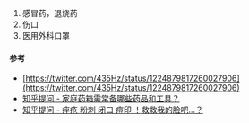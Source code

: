 1.  感冒药，退烧药
2.  伤口
3.  医用外科口罩

#### 参考

-   [https://twitter.com/435Hz/status/1224879817260027906](https://twitter.com/435Hz/status/1224879817260027906)
-   [知乎提问 - 家庭药箱需常备哪些药品和工具？](https://www.zhihu.com/question/21407675)
-   [知乎提问 - 痤疮 粉刺 闭口 痘印 ！救救我的脸吧…？](https://www.zhihu.com/question/34553941/answer/905461927)